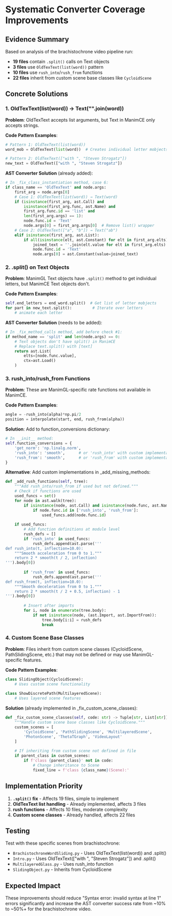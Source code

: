 # Systematic Converter Coverage Improvements

## Evidence Summary

Based on analysis of the brachistochrone video pipeline run:
- **19 files** contain `.split()` calls on Text objects
- **3 files** use `OldTexText(list(word))` pattern  
- **10 files** use `rush_into`/`rush_from` functions
- **22 files** inherit from custom scene base classes like `CycloidScene`

## Concrete Solutions

### 1. OldTexText(list(word)) → Text("".join(word))

**Problem**: OldTexText accepts list arguments, but Text in ManimCE only accepts strings.

**Code Pattern Examples**:
```python
# Pattern 1: OldTexText(list(word))
word_mob = OldTexText(list(word))  # Creates individual letter mobjects

# Pattern 2: OldTexText(["with ", "Steven Strogatz"])  
new_text = OldTexText(["with ", "Steven Strogatz"])
```

**AST Converter Solution** (already added):
```python
# In _fix_class_instantiation method, case 6:
if class_name == 'OldTexText' and node.args:
    first_arg = node.args[0]
    # Case 1: OldTexText(list(word)) → Text(word)
    if (isinstance(first_arg, ast.Call) and 
        isinstance(first_arg.func, ast.Name) and 
        first_arg.func.id == 'list' and 
        len(first_arg.args) == 1):
        node.func.id = 'Text'
        node.args[0] = first_arg.args[0]  # Remove list() wrapper
    # Case 2: OldTexText(["a", "b"]) → Text("ab")
    elif isinstance(first_arg, ast.List):
        if all(isinstance(elt, ast.Constant) for elt in first_arg.elts):
            joined_text = ''.join(elt.value for elt in first_arg.elts)
            node.func.id = 'Text'
            node.args[0] = ast.Constant(value=joined_text)
```

### 2. .split() on Text Objects

**Problem**: ManimGL Text objects have `.split()` method to get individual letters, but ManimCE Text objects don't.

**Code Pattern Examples**:
```python
self.end_letters = end_word.split()  # Get list of letter mobjects
for part in new_text.split():         # Iterate over letters
    # animate each letter
```

**AST Converter Solution** (needs to be added):
```python
# In _fix_method_calls method, add before check #1:
if method_name == 'split' and len(node.args) == 0:
    # Text objects don't have split() in ManimCE
    # Replace text.split() with [text]
    return ast.List(
        elts=[node.func.value],
        ctx=ast.Load()
    )
```

### 3. rush_into/rush_from Functions

**Problem**: These are ManimGL-specific rate functions not available in ManimCE.

**Code Pattern Examples**:
```python
angle = -rush_into(alpha)*np.pi/2
position = interpolate(start, end, rush_from(alpha))
```

**Solution**: Add to function_conversions dictionary:
```python
# In __init__ method:
self.function_conversions = {
    'get_norm': 'np.linalg.norm',
    'rush_into': 'smooth',      # or 'rush_into' with custom implementation
    'rush_from': 'smooth',      # or 'rush_from' with custom implementation
}
```

**Alternative**: Add custom implementations in _add_missing_methods:
```python
def _add_rush_functions(self, tree):
    """Add rush_into/rush_from if used but not defined."""
    # Check if functions are used
    used_funcs = set()
    for node in ast.walk(tree):
        if isinstance(node, ast.Call) and isinstance(node.func, ast.Name):
            if node.func.id in ['rush_into', 'rush_from']:
                used_funcs.add(node.func.id)
    
    if used_funcs:
        # Add function definitions at module level
        rush_defs = []
        if 'rush_into' in used_funcs:
            rush_defs.append(ast.parse('''
def rush_into(t, inflection=10.0):
    """Smooth acceleration from 0 to 1."""
    return 2 * smooth(t / 2, inflection)
''').body[0])
        
        if 'rush_from' in used_funcs:
            rush_defs.append(ast.parse('''
def rush_from(t, inflection=10.0):
    """Smooth deceleration from 0 to 1."""  
    return 2 * smooth(t / 2 + 0.5, inflection) - 1
''').body[0])
        
        # Insert after imports
        for i, node in enumerate(tree.body):
            if not isinstance(node, (ast.Import, ast.ImportFrom)):
                tree.body[i:i] = rush_defs
                break
```

### 4. Custom Scene Base Classes

**Problem**: Files inherit from custom scene classes (CycloidScene, PathSlidingScene, etc.) that may not be defined or may use ManimGL-specific features.

**Code Pattern Examples**:
```python
class SlidingObject(CycloidScene):
    # Uses custom scene functionality
    
class ShowDiscretePath(MultilayeredScene):
    # Uses layered scene features
```

**Solution** (already implemented in _fix_custom_scene_classes):
```python
def _fix_custom_scene_classes(self, code: str) -> Tuple[str, List[str]]:
    """Handle custom scene base classes like CycloidScene."""
    custom_scenes = [
        'CycloidScene', 'PathSlidingScene', 'MultilayeredScene',
        'PhotonScene', 'ThetaTGraph', 'VideoLayout'
    ]
    
    # If inheriting from custom scene not defined in file
    if parent_class in custom_scenes:
        if f'class {parent_class}' not in code:
            # Change inheritance to Scene
            fixed_line = f'class {class_name}(Scene):'
```

## Implementation Priority

1. **`.split()` fix** - Affects 19 files, simple to implement
2. **OldTexText list handling** - Already implemented, affects 3 files
3. **rush functions** - Affects 10 files, moderate complexity
4. **Custom scene classes** - Already handled, affects 22 files

## Testing

Test with these specific scenes from brachistochrone:
- `BrachistochroneWordSliding.py` - Uses OldTexText(list(word)) and .split()
- `Intro.py` - Uses OldTexText(["with ", "Steven Strogatz"]) and .split()
- `MultilayeredGlass.py` - Uses rush_into function
- `SlidingObject.py` - Inherits from CycloidScene

## Expected Impact

These improvements should reduce "Syntax error: invalid syntax at line 1" errors significantly and increase the AST converter success rate from ~10% to ~50%+ for the brachistochrone video.